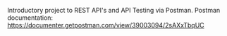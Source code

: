 Introductory project to REST API's and API Testing via Postman.
Postman documentation: https://documenter.getpostman.com/view/39003094/2sAXxTbqUC
